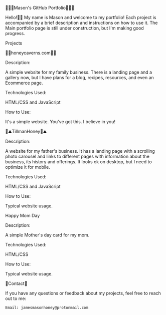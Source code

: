 🧙🏻‍♂️Mason's GitHub Portfolio🧙🏻‍♂️

Hello!🖐🏻 My name is Mason and welcome to my portfolio! Each project is accompanied by a brief description and instructions on how to use it. The Main portfolio page is still under construction, but I'm making good progress.

Projects

🍯🐝honeycaverns.com🍯🐝

Description:

A simple website for my family business. There is a landing page and a gallery now, but I have plans for a blog, recipes, resources, and even an Ecommerce page.

Technologies Used:

HTML/CSS and JavaScript

How to Use:

It's a simple website. You've got this. I believe in you!


🚜⛰️TillmanHoney🚜⛰️

Description:

A website for my father's business. It has a landing page with a scrolling photo carousel and links to different pages with information about the business, its history and offerings. It looks ok on desktop, but I need to optimize it for mobile. 

Technologies Used:

HTML/CSS and JavaScript

How to Use:

Typical website usage.

Happy Mom Day

Description:

A simple Mother's day card for my mom.

Technologies Used:

HTML/CSS

How to Use:

Typical website usage.


📖Contact📖

If you have any questions or feedback about my projects, feel free to reach out to me:

    Email: jamesmasonhoney@protonmail.com
